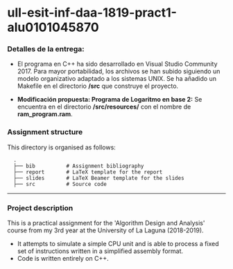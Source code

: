# ull-esit-inf-daa-1819-pract1-alu0101045870

### Detalles de la entrega:

- El programa en C++ ha sido desarrollado en Visual Studio Community 2017. Para mayor portabilidad, los archivos se han subido siguiendo un modelo organizativo adaptado a los sistemas UNIX. Se ha añadido un Makefile en el directorio **/src** que construye el proyecto.

- **Modificación propuesta: Programa de Logaritmo en base 2:** Se encuentra en el directorio **/src/resources/** con el nombre de **ram_program.ram**.

### Assignment structure

This directory is organised as follows:

      .
      ├── bib          # Assignment bibliography
      ├── report       # LaTeX template for the report
      ├── slides       # LaTeX Beamer template for the slides
      ├── src          # Source code
      
-------------------------------------------------------------------------------

### Project description

This is a practical assignment for the 'Algorithm Design and Analysis' course from my 3rd year at the University of La Laguna (2018-2019).

- It attempts to simulate a simple CPU unit and is able to process a fixed set of instructions written in a simplified assembly format.
- Code is written entirely on C++.

